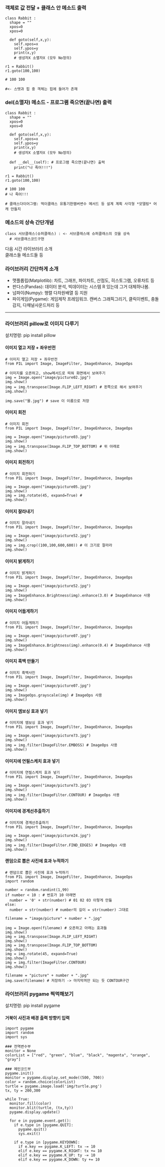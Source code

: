 ###  객체로 값 전달 + 클래스 안 메소드 출력 
```
class Rabbit :
  shape = ""
  xpos=0
  xpos=0

  def goto(self,x,y):
    self.xpos=x
    self.ypos=y
    print(x,y)
    # 생성자X 소멸자X (모두 No정의) 

r1 = Rabbit()
r1.goto(100,100)

# 100 100 

#<- 스탯과 힙 중 객체는 힙에 들어가 존재  
```

### __del__(소멸자) 메소드 - 프로그램 죽으면(끝나면) 출력
```
class Rabbit :
  shape = ""
  xpos=0
  xpos=0

  def goto(self,x,y):
    self.xpos=x
    self.ypos=y
    print(x,y)
    # 생성자X 소멸자X (모두 No정의) 

  def __del__(self): # 프로그램 죽으면(끝나면) 출력 
    print("나 죽어!!!")

r1 = Rabbit()
r1.goto(100,100)

# 100 100 
# 나 죽어!!!

# 클래스다이어그램: 먹이클래스 유통기한멤버변수 메서드 등 설계 계획 사각형 *모델링* 어캐 만들지 
```

### 메소드의 상속 간단개념 
```
class 서브클래스(슈퍼클래스) : <- 서브클래스에 슈퍼클래스의 것을 상속 
  # 서브클래스코드구현 
```

다음 시간 라이브러리 소개  
클래스들 메소드들 등  

### 라이브러리 간단하게 소개 
- 맷플롭립(Matplotlib): 차트, 그래프, 파이차트, 산점도, 히스토그램, 오류차트 등  
- 판다스(Pandas): 데이터 분석, 빅데이터는 시스템 R 있는데 그거 대체하나봄.  
- 넘파이(Numpy): 행렬 다차원배열 등 지원  
- 파이게임(Pygame): 게임제작 프레임워크. 캔버스 그래픽그리기, 클릭이벤트, 충돌감지, 다채널사운드처리 등  
  
*** 
  
### 라이브러리 pillow로 이미지 다루기 
설치명령: pip install pillow  
  
#### 이미지 열고 저장 + 좌우반전
```
# 이미지 열고 저장 + 좌우반전 
from PIL import Image, ImageFilter, ImageEnhance, ImageOps 

# 이미지를 오픈하고, show메서드로 띄워 화면에서 보여주기 
img = Image.open("image/picture02.jpg") 
img.show()
img = img.transpose(Image.FLIP_LEFT_RIGHT) # 왼쪽으로 해서 보여주기 
img.show() 
  
img.save("물.jpg") # save 이 이름으로 저장 

```
#### 이미지 회전
```
# 이미지 회전
from PIL import Image, ImageFilter, ImageEnhance, ImageOps 

img = Image.open("image/picture03.jpg") 
img.show()
img = img.transpose(Image.FLIP_TOP_BOTTOM) # 위 아래로 
img.show() 
```
#### 이미지 회전하기
```
# 이미지 회전하기
from PIL import Image, ImageFilter, ImageEnhance, ImageOps 

img = Image.open("image/picture05.jpg") 
img.show()
img = img.rotate(45, expand=True) # 
img.show() 
```
#### 이미지 잘라내기
```
# 이미지 잘라내기 
from PIL import Image, ImageFilter, ImageEnhance, ImageOps 

img = Image.open("image/picture52.jpg") 
img.show()
img = img.crop((100,100,600,600)) # 이 크기로 잘라라
img.show() 
```
#### 이미지 밝게하기 
```
# 이미지 밝게하기
from PIL import Image, ImageFilter, ImageEnhance, ImageOps 

img = Image.open("image/picture52.jpg") 
img.show()
img = ImageEnhance.Brightness(img).enhance(3.0) # ImageEnhance 사용
img.show() 
```
#### 이미지 어둡게하기 
```
# 이미지 어둡게하기
from PIL import Image, ImageFilter, ImageEnhance, ImageOps 

img = Image.open("image/picture07.jpg") 
img.show()
img = ImageEnhance.Brightness(img).enhance(0.4) # ImageEnhance 사용
img.show() 
```
#### 이미지 흑백 만들기 
```
# 이미지 흑백사진 
from PIL import Image, ImageFilter, ImageEnhance, ImageOps 

img = Image.open("image/picture07.jpg") 
img.show()
img = ImageOps.grayscale(img) # ImageOps 사용
img.show() 
```
#### 이미지 엠보싱 효과 넣기 
```
# 이미지에 엠보싱 효과 넣기
from PIL import Image, ImageFilter, ImageEnhance, ImageOps 

img = Image.open("image/picture73.jpg") 
img.show()
img = img.filter(ImageFilter.EMBOSS) # ImageOps 사용
img.show() 
```
#### 이미지에 연필스케치 효과 넣기
```
# 이미지에 연필스케치 효과 넣기
from PIL import Image, ImageFilter, ImageEnhance, ImageOps 

img = Image.open("image/picture73.jpg") 
img.show()
img = img.filter(ImageFilter.CONTOUR) # ImageOps 사용
img.show() 
```
#### 이미지에 경계선추출하기 
```
# 이미지에 경계선추출하기 
from PIL import Image, ImageFilter, ImageEnhance, ImageOps 

img = Image.open("image/picture24.jpg") 
img.show()
img = img.filter(ImageFilter.FIND_EDGES) # ImageOps 사용
img.show() 
```
#### 랜덤으로 뽑은 사진에 효과 누적하기 
```
# 랜덤으로 뽑은 사진에 효과 누적하기 
from PIL import Image, ImageFilter, ImageEnhance, ImageOps 
import random 

number = random.randint(1,99)
if number < 10 : # 번호가 10 아래면 
  number = '0' + str(number) # 01 02 03 이렇게 만듦 
else: 
  number = str(number) # number의 길이 = str(number) 그대로
  
filename = "image/picture" + number + ".jpg" 

img = Image.open(filename) # 오픈하고 아래는 효과들 
img.show() 
img = img.transpose(Image.FLIP_LEFT_RIGHT)
img.show()
img = img.transpose(Image.FLIP_TOP_BOTTOM)
img.show()
img = img.rotate(45, expand=True)
img.show()
img = img.filter(ImageFilter.CONTOUR)
img.show()

filename = "picture" + number + ".jpg" 
img.save(filename) # 저장하기 -> 마지막꺼만 되는 듯 CONTOUR구간 
```
  
### 라이브러리 pygame 찍먹해보기 
설치명령: pip install pygame  
  
#### 거북이 사진과 배경 출력 방향키 입력 
```
import pygame 
import random 
import sys

### 전역변수부 
monitor = None
colorList = ["red", "green", "blue", "black", "magenta", "orange", "gray"] 

### 메인코드부 
pygame.init() 
monitor = pygame.display.set_mode((500, 700)) 
color = random.choice(colorList)
turtle = pygame.image.load('img/turtle.png')
tx, ty = 200,300 

while True: 
  monitor.fill(color)
  monitor.blit(turtle, (tx,ty))
  pygame.display.update() 

  for e in pygame.event.get():
    if e.type in [pygame.QUIT]: 
      pygame.quit()
      sys.exit() 
    
    if e.type in [pygame.KEYDOWN]: 
      if e.key == pygame.K_LEFT: tx -= 10
      elif e.key == pygame.K_RIGHT: tx += 10
      elif e.key == pygame.K_UP: ty -= 10
      elif e.key == pygame.K_DOWN: ty += 10
```
  
